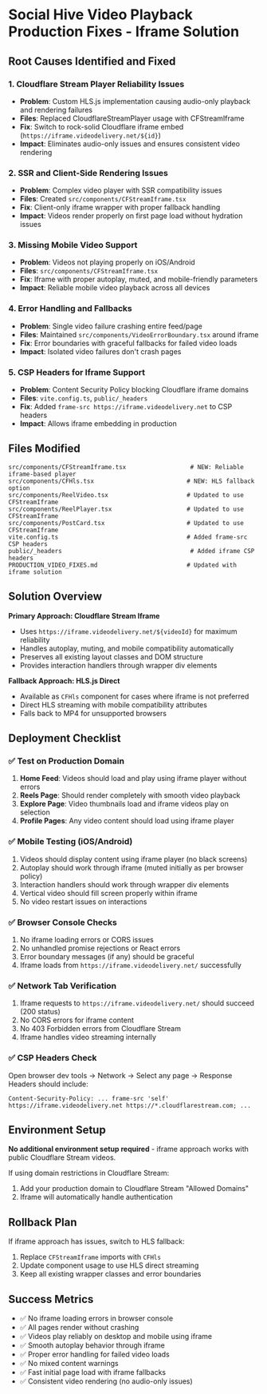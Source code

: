 # Social Hive Video Playback Production Fixes - Iframe Solution

## Root Causes Identified and Fixed

### 1. **Cloudflare Stream Player Reliability Issues** 
- **Problem**: Custom HLS.js implementation causing audio-only playback and rendering failures
- **Files**: Replaced CloudflareStreamPlayer usage with CFStreamIframe
- **Fix**: Switch to rock-solid Cloudflare iframe embed (`https://iframe.videodelivery.net/${id}`)
- **Impact**: Eliminates audio-only issues and ensures consistent video rendering

### 2. **SSR and Client-Side Rendering Issues**
- **Problem**: Complex video player with SSR compatibility issues
- **Files**: Created `src/components/CFStreamIframe.tsx`
- **Fix**: Client-only iframe wrapper with proper fallback handling
- **Impact**: Videos render properly on first page load without hydration issues

### 3. **Missing Mobile Video Support** 
- **Problem**: Videos not playing properly on iOS/Android
- **Files**: `src/components/CFStreamIframe.tsx` 
- **Fix**: Iframe with proper autoplay, muted, and mobile-friendly parameters
- **Impact**: Reliable mobile video playback across all devices

### 4. **Error Handling and Fallbacks**
- **Problem**: Single video failure crashing entire feed/page
- **Files**: Maintained `src/components/VideoErrorBoundary.tsx` around iframe
- **Fix**: Error boundaries with graceful fallbacks for failed video loads
- **Impact**: Isolated video failures don't crash pages

### 5. **CSP Headers for Iframe Support**
- **Problem**: Content Security Policy blocking Cloudflare iframe domains
- **Files**: `vite.config.ts`, `public/_headers`
- **Fix**: Added `frame-src https://iframe.videodelivery.net` to CSP headers
- **Impact**: Allows iframe embedding in production

## Files Modified

```
src/components/CFStreamIframe.tsx                  # NEW: Reliable iframe-based player
src/components/CFHls.tsx                          # NEW: HLS fallback option
src/components/ReelVideo.tsx                      # Updated to use CFStreamIframe
src/components/ReelPlayer.tsx                     # Updated to use CFStreamIframe
src/components/PostCard.tsx                       # Updated to use CFStreamIframe
vite.config.ts                                    # Added frame-src CSP headers
public/_headers                                    # Added iframe CSP headers
PRODUCTION_VIDEO_FIXES.md                         # Updated with iframe solution
```

## Solution Overview

**Primary Approach: Cloudflare Stream Iframe**
- Uses `https://iframe.videodelivery.net/${videoId}` for maximum reliability
- Handles autoplay, muting, and mobile compatibility automatically
- Preserves all existing layout classes and DOM structure
- Provides interaction handlers through wrapper div elements

**Fallback Approach: HLS.js Direct** 
- Available as `CFHls` component for cases where iframe is not preferred
- Direct HLS streaming with mobile compatibility attributes
- Falls back to MP4 for unsupported browsers

## Deployment Checklist

### ✅ **Test on Production Domain**
1. **Home Feed**: Videos should load and play using iframe player without errors
2. **Reels Page**: Should render completely with smooth video playback
3. **Explore Page**: Video thumbnails load and iframe videos play on selection
4. **Profile Pages**: Any video content should load using iframe player

### ✅ **Mobile Testing (iOS/Android)**
1. Videos should display content using iframe player (no black screens)
2. Autoplay should work through iframe (muted initially as per browser policy)
3. Interaction handlers should work through wrapper div elements
4. Vertical video should fill screen properly within iframe
5. No video restart issues on interactions

### ✅ **Browser Console Checks**
1. No iframe loading errors or CORS issues
2. No unhandled promise rejections or React errors
3. Error boundary messages (if any) should be graceful
4. Iframe loads from `https://iframe.videodelivery.net/` successfully

### ✅ **Network Tab Verification**
1. Iframe requests to `https://iframe.videodelivery.net/` should succeed (200 status)
2. No CORS errors for iframe content
3. No 403 Forbidden errors from Cloudflare Stream
4. Iframe handles video streaming internally

### ✅ **CSP Headers Check** 
Open browser dev tools → Network → Select any page → Response Headers should include:
```
Content-Security-Policy: ... frame-src 'self' https://iframe.videodelivery.net https://*.cloudflarestream.com; ...
```

## Environment Setup

**No additional environment setup required** - iframe approach works with public Cloudflare Stream videos.

If using domain restrictions in Cloudflare Stream:
1. Add your production domain to Cloudflare Stream "Allowed Domains"
2. Iframe will automatically handle authentication

## Rollback Plan

If iframe approach has issues, switch to HLS fallback:
1. Replace `CFStreamIframe` imports with `CFHls`
2. Update component usage to use HLS direct streaming
3. Keep all existing wrapper classes and error boundaries

## Success Metrics

- ✅ No iframe loading errors in browser console
- ✅ All pages render without crashing  
- ✅ Videos play reliably on desktop and mobile using iframe
- ✅ Smooth autoplay behavior through iframe
- ✅ Proper error handling for failed video loads
- ✅ No mixed content warnings
- ✅ Fast initial page load with iframe fallbacks
- ✅ Consistent video rendering (no audio-only issues)
